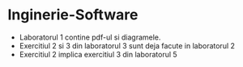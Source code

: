 # Inginerie-Software
- Laboratorul 1 contine pdf-ul si diagramele.
- Exercitiul 2 si 3 din laboratorul 3 sunt deja facute in laboratorul 2
- Exercitiul 2 implica exercitiul 3 din laboratorul 5
